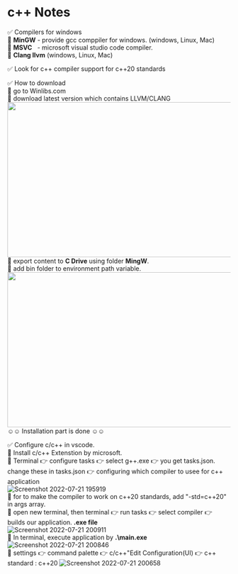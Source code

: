 # c++ Notes

 :white_check_mark: Compilers for windows <br>
    :pushpin: <b>MinGW</b> - provide gcc comppiler for windows.  (windows, Linux, Mac) <br>
    :pushpin: <b>MSVC</b>&nbsp;&nbsp; - microsoft visual studio code compiler. <br>
    :pushpin: <b>Clang llvm</b> (windows, Linux, Mac)
    
    
:white_check_mark: Look for c++ compiler support for c++20 standards


:white_check_mark: How to download<br>
    :pushpin: go to Winlibs.com <br>
    :pushpin: download latest version which contains LLVM/CLANG<br>
    <img src="https://user-images.githubusercontent.com/88723655/180235344-d822a621-d0e0-4c26-adc2-055b93ce0fe6.png" width="900" height="350" /> <br>
   :pushpin:  export content to <b>C Drive</b> using folder <b>MingW</b>.<br>
   :pushpin:  add bin folder to environment path variable. <br>
    <img src="https://user-images.githubusercontent.com/88723655/180237179-d9eaedce-2c35-49fe-8a37-52ec2100d5f1.png" width="700" height="350" /> <br>
    :relaxed::relaxed: Installation part is done :relaxed::relaxed:

:white_check_mark: Configure c/c++ in vscode. <br>
    :pushpin: Install c/c++ Extenstion by microsoft. <br>
    :pushpin: Terminal :point_right: configure tasks :point_right: select g++.exe :point_right: you get tasks.json. <br>
    change these in tasks.json :point_right: configuring which compiler to usee for c++ application <br>
    ![Screenshot 2022-07-21 195919](https://user-images.githubusercontent.com/88723655/180239486-1202d183-e133-4a09-be0c-e8128257defc.png) <br>
    :pushpin: for to make the compiler to work on c++20 standards, add "-std=c++20" in args array. <br>
    :pushpin: open new terminal, then terminal :point_right: run tasks :point_right: select compiler :point_right: builds our application. <b> .exe file</b> <br>
    ![Screenshot 2022-07-21 200911](https://user-images.githubusercontent.com/88723655/180241673-74d0f6d8-fdef-4030-b58d-d0e0eae88c17.png)<br>
    :pushpin: In terminal, execute application by <b>.\main.exe</b><br>
    ![Screenshot 2022-07-21 200846](https://user-images.githubusercontent.com/88723655/180241656-a0d2cdfa-e4cf-483d-bfe9-9b4d6d65e0bd.png) <br>
    :pushpin: settings :point_right: command palette :point_right: c/c++"Edit Configuration(UI) :point_right: c++ standard : c++20
    ![Screenshot 2022-07-21 200658](https://user-images.githubusercontent.com/88723655/180241165-c36eb427-5830-4c23-80df-194dcfe648b6.png) <br>

